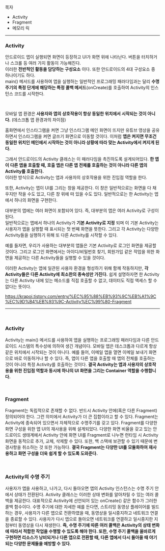 
목자 

* Activity
* Fragment
* 메모리 릭

---

### Activity


안드로이드 앱이 실행되면 화면이 등장하고 UI가 화면 위에 나타난다. 버튼을 터치하거나 스크롤 등 여러 가지 활동이 가능해진다.  
이러한 __전반적인 활동을 담당하는 구성요소__ 이다. 또한 안드로이드의 4대 구성요소 중 하나이기도 하다.  
main() 메서드를 사용하여 앱을 실행하는 일반적인 프로그래밍 패러다임과는 달리 __수명주기의 특정 단게에 해당하는 특정 콜백 메서드__(onCreate)를 호출하여 Activity의 인스턴스 코드를 시작한다.  

<br>

모바일 앱 환경은 __사용자와 앱의 상호작용이 항상 동일한 위치에서 시작되는 것이 아니다.__ (데스크톱 앱 환경과의 차이점)  

홈화면에서 인스타그램을 켜면 그냥 인스타그램 메인 화면이 뜨지만 유튜브 영상을 공유하면서 인스타그램을 켜면 글쓰기 화면으로 이동할 것이다.
이처럼 __앱은 켜지면 무조건 동일한 위치인 메인에서 시작하는 것이 아니라 상황에 따라 맞는 Activity에서 켜지게 된다.__  

그래서 안드로이드의 Activity 클래스는 이 패러다임을 촉진하도록 설계되어있다.
__한 앱이 다른 앱을 호출할 때, 호출 앱은 다른 앱 전체를 호출하는 것이 아니라 다른 앱의 Activity를 호출한다.__  
이러한 방식으로 Activity는 앱과 사용자의 상호작용을 위한 진입점 역할을 한다.  

또한, Activity는 앱이 UI를 그리는 창을 제공한다. 이 창은 일반적으로는 화면을 다 채우지만 작을 수도 있고, 다른 창 위에 떠 있을 수도 있다. 일반적으로는 한 Activity는 앱에서 하나의 화면을 구현한다.  

대부분의 앱에는 여러 화면이 포함되어 있다. 즉, 대부분의 앱은 여러 Activity로 구성이 된다.  
일반적으로는 앱에서 하나의 Activity가 __기본 Activity로 지정__ 되며 이 기본 Activity는 사용자가 앱을 실행할 때 표시되는 첫 번째 화면을 뜻한다. 그리고 각 Activity는 다양한 Activity들을 실행하기 위해 또 다른 Activity를 시작할 수 있다.  

예를 들자면, 우리가 사용하는 대부분의 앱들은 기본 Activity로 로그인 화면을 제공할 것이다. 그리고 로그인 화면에서는 아이디/비밀번호 찾기, 회원가입 같은 작업을 위한 화면을 제공하는 다른 Activity들을 실행할 수 있을 것이다.  

이러한 Activity는 앱에 일관된 사용자 환경을 형성하기 위해 함께 작동하지만, __각 Activity들은 다른 Activity에 최소한의 종속성만 가진다.__ 쉽게 설명하자면 한 Activity는 다른 Activity 내에 있는 메소드를 직접 호출할 수 없고, 데이터도 직접 액세스 할 수 없다는 뜻이다.  

https://krapoi.tistory.com/entry/%EC%95%88%EB%93%9C%EB%A1%9C%EC%9D%B4%EB%93%9C-Activity%EC%99%80-Fragment

---

<br>

### Activity  

Activity는 main() 메서드를 사용하여 앱을 실행하는 프로그래밍 패러다임과 다른 안드로이드 시스템의 특수성에 의하여 생긴 개념이다. 모바일 앱은 데스크톱과 다르게 항상 같은 위치에서 시작되는 것이 아니다. 예를 들어, 이메일 앱을 열면 이메일 보내기 화면으로 바로 이동하거나 할 수 있다. 즉, 앱이 다른 앱을 호출할 때 앱의 전체를 호출하는 것이 아니라 특정 Activity를 호출하는 것이다. **결국 Activity는 앱과 사용자의 상호작용을 위한 진입점 역할과 동시에 하나의 UI 화면을 그리는 Container 역할을 수행합니다.**

<br>

### Fragment

Fragment는 독립적으로 존재할 수 없다. 반드시 Activity 안에(혹은 다른 Fragment) 정의되어야 한다. 그런 의미에서 Activity가 더 큰 집합이라고 할 수 있다. Fragment는 Activity에 종속되어 있으면서 자체적으로 수명주기를 갖고 있다. Fragment를 다양한 화면 구성을 위한 앱 UI의 재사용을 위해 설계되었다. 다양한 화면 비율을 갖고 있는 안드로이드 생태계에서 Activity 안에 화면 UI를 Fragment로 나누면 런타임 시 Activity 화면을 동적으로 추가, 교체, 삭제할 수 있다. 또한, 백 스택에 보관할 수 있기 때문에 변경사항을 취소하는 것 또한 가능하다. **결국 Fragment는 다양한 UI를 모듈화하여 재사용하고 화면 구성을 더욱 쉽게 할 수 있도록 도와준다.**

<br>

### Activity의 수명 주기

사용자가 앱을 사용하고, 나가고, 다시 돌아오면 앱의 Activity 인스턴스는 수명 주기 안에서 상태가 전환된다. Activity 클래스는 이러한 상태 변화를 알아차릴 수 있는 여러 콜백을 제공한다. 대표적으로 Activity에 선언되어 있는 onCreate() 같은 함수가 그러한 콜백 함수이다. 수명 주기에 대한 자세한 예를 든다면, 스트리밍 동영상 플레이어를 빌드하는 경우, 사용자가 다른 앱으로 전환하였을 때, 동영상을 일시중지하고 네트워크 연결을 종료할 수 있다. 사용자가 다시 앱으로 돌아오면 네트워크를 연결하고 일시중지한 지점부터 동영상을 다시 재생한다. **즉, 수명 주기에 따른 여러 콜백은 Activity의 상태 변화에 따라서 적합한 작업을 수행할 수 있도록 해야 한다. 또한, 수명 주기 콜백을 올바르게 구현하면 리소스가 낭비되거나 다른 앱으로 전환할 때, 다른 앱에서 다시 돌아올 때 야기되는 다양한 문제들을 예방할 수 있다.**

<br>



